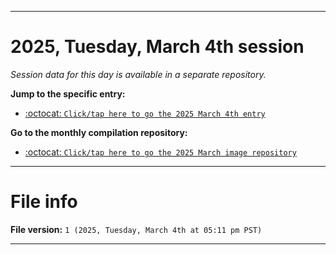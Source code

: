 
***

# 2025, Tuesday, March 4th session

_Session data for this day is available in a separate repository._

**Jump to the specific entry:**

- [:octocat: `Click/tap here to go the 2025 March 4th entry`](https://github.com/seanpm2001/SeansLifeArchive_Images_MotorWorld_CarFactory_Y2025_V3/tree/SeansLifeArchive_Images_MotorWorld_CarFactory_Y2025_V3_Main-dev/2025/03_March/04/)

**Go to the monthly compilation repository:**

- [:octocat: `Click/tap here to go the 2025 March image repository`](https://github.com/seanpm2001/SeansLifeArchive_Images_MotorWorld_CarFactory_Y2025_V3/)

***

# File info

**File version:** `1 (2025, Tuesday, March 4th at 05:11 pm PST)`

***
